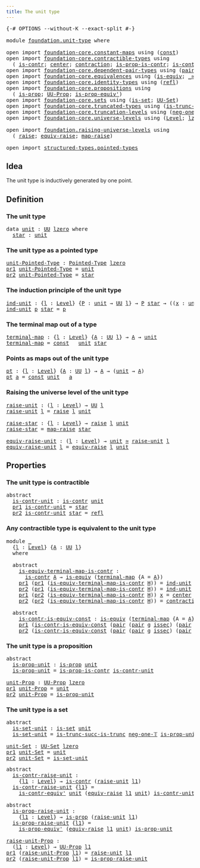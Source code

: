 ```yaml
---
title: The unit type
---
```


<pre class="Agda"><a id="39" class="Symbol">{-#</a> <a id="43" class="Keyword">OPTIONS</a> <a id="51" class="Pragma">--without-K</a> <a id="63" class="Pragma">--exact-split</a> <a id="77" class="Symbol">#-}</a>

<a id="82" class="Keyword">module</a> <a id="89" href="foundation.unit-type.html" class="Module">foundation.unit-type</a> <a id="110" class="Keyword">where</a>

<a id="117" class="Keyword">open</a> <a id="122" class="Keyword">import</a> <a id="129" href="foundation-core.constant-maps.html" class="Module">foundation-core.constant-maps</a> <a id="159" class="Keyword">using</a> <a id="165" class="Symbol">(</a><a id="166" href="foundation-core.constant-maps.html#216" class="Function">const</a><a id="171" class="Symbol">)</a>
<a id="173" class="Keyword">open</a> <a id="178" class="Keyword">import</a> <a id="185" href="foundation-core.contractible-types.html" class="Module">foundation-core.contractible-types</a> <a id="220" class="Keyword">using</a>
  <a id="228" class="Symbol">(</a> <a id="230" href="foundation-core.contractible-types.html#1006" class="Function">is-contr</a><a id="238" class="Symbol">;</a> <a id="240" href="foundation-core.contractible-types.html#1098" class="Function">center</a><a id="246" class="Symbol">;</a> <a id="248" href="foundation-core.contractible-types.html#1438" class="Function">contraction</a><a id="259" class="Symbol">;</a> <a id="261" href="foundation-core.contractible-types.html#6620" class="Function">is-prop-is-contr</a><a id="277" class="Symbol">;</a> <a id="279" href="foundation-core.contractible-types.html#3813" class="Function">is-contr-equiv&#39;</a><a id="294" class="Symbol">)</a>
<a id="296" class="Keyword">open</a> <a id="301" class="Keyword">import</a> <a id="308" href="foundation-core.dependent-pair-types.html" class="Module">foundation-core.dependent-pair-types</a> <a id="345" class="Keyword">using</a> <a id="351" class="Symbol">(</a><a id="352" href="foundation-core.dependent-pair-types.html#588" class="InductiveConstructor">pair</a><a id="356" class="Symbol">;</a> <a id="358" href="foundation-core.dependent-pair-types.html#605" class="Field">pr1</a><a id="361" class="Symbol">;</a> <a id="363" href="foundation-core.dependent-pair-types.html#617" class="Field">pr2</a><a id="366" class="Symbol">)</a>
<a id="368" class="Keyword">open</a> <a id="373" class="Keyword">import</a> <a id="380" href="foundation-core.equivalences.html" class="Module">foundation-core.equivalences</a> <a id="409" class="Keyword">using</a> <a id="415" class="Symbol">(</a><a id="416" href="foundation-core.equivalences.html#1556" class="Function">is-equiv</a><a id="424" class="Symbol">;</a> <a id="426" href="foundation-core.equivalences.html#1621" class="Function Operator">_≃_</a><a id="429" class="Symbol">)</a>
<a id="431" class="Keyword">open</a> <a id="436" class="Keyword">import</a> <a id="443" href="foundation-core.identity-types.html" class="Module">foundation-core.identity-types</a> <a id="474" class="Keyword">using</a> <a id="480" class="Symbol">(</a><a id="481" href="foundation-core.identity-types.html#1820" class="InductiveConstructor">refl</a><a id="485" class="Symbol">)</a>
<a id="487" class="Keyword">open</a> <a id="492" class="Keyword">import</a> <a id="499" href="foundation-core.propositions.html" class="Module">foundation-core.propositions</a> <a id="528" class="Keyword">using</a>
  <a id="536" class="Symbol">(</a> <a id="538" href="foundation-core.propositions.html#1309" class="Function">is-prop</a><a id="545" class="Symbol">;</a> <a id="547" href="foundation-core.propositions.html#1393" class="Function">UU-Prop</a><a id="554" class="Symbol">;</a> <a id="556" href="foundation-core.propositions.html#4884" class="Function">is-prop-equiv&#39;</a><a id="570" class="Symbol">)</a>
<a id="572" class="Keyword">open</a> <a id="577" class="Keyword">import</a> <a id="584" href="foundation-core.sets.html" class="Module">foundation-core.sets</a> <a id="605" class="Keyword">using</a> <a id="611" class="Symbol">(</a><a id="612" href="foundation-core.sets.html#1113" class="Function">is-set</a><a id="618" class="Symbol">;</a> <a id="620" href="foundation-core.sets.html#1190" class="Function">UU-Set</a><a id="626" class="Symbol">)</a>
<a id="628" class="Keyword">open</a> <a id="633" class="Keyword">import</a> <a id="640" href="foundation-core.truncated-types.html" class="Module">foundation-core.truncated-types</a> <a id="672" class="Keyword">using</a> <a id="678" class="Symbol">(</a><a id="679" href="foundation-core.truncated-types.html#2371" class="Function">is-trunc-succ-is-trunc</a><a id="701" class="Symbol">)</a>
<a id="703" class="Keyword">open</a> <a id="708" class="Keyword">import</a> <a id="715" href="foundation-core.truncation-levels.html" class="Module">foundation-core.truncation-levels</a> <a id="749" class="Keyword">using</a> <a id="755" class="Symbol">(</a><a id="756" href="foundation-core.truncation-levels.html#448" class="Function">neg-one-𝕋</a><a id="765" class="Symbol">)</a>
<a id="767" class="Keyword">open</a> <a id="772" class="Keyword">import</a> <a id="779" href="foundation-core.universe-levels.html" class="Module">foundation-core.universe-levels</a> <a id="811" class="Keyword">using</a> <a id="817" class="Symbol">(</a><a id="818" href="Agda.Primitive.html#597" class="Postulate">Level</a><a id="823" class="Symbol">;</a> <a id="825" href="Agda.Primitive.html#764" class="Primitive">lzero</a><a id="830" class="Symbol">;</a> <a id="832" href="foundation-core.universe-levels.html#235" class="Primitive">UU</a><a id="834" class="Symbol">)</a>

<a id="837" class="Keyword">open</a> <a id="842" class="Keyword">import</a> <a id="849" href="foundation.raising-universe-levels.html" class="Module">foundation.raising-universe-levels</a> <a id="884" class="Keyword">using</a>
  <a id="892" class="Symbol">(</a> <a id="894" href="foundation.raising-universe-levels.html#973" class="Datatype">raise</a><a id="899" class="Symbol">;</a> <a id="901" href="foundation.raising-universe-levels.html#1550" class="Function">equiv-raise</a><a id="912" class="Symbol">;</a> <a id="914" href="foundation.raising-universe-levels.html#1038" class="InductiveConstructor">map-raise</a><a id="923" class="Symbol">)</a>

<a id="926" class="Keyword">open</a> <a id="931" class="Keyword">import</a> <a id="938" href="structured-types.pointed-types.html" class="Module">structured-types.pointed-types</a>
</pre>
## Idea

The unit type is inductively generated by one point.

## Definition

### The unit type

<pre class="Agda"><a id="1079" class="Keyword">data</a> <a id="unit"></a><a id="1084" href="foundation.unit-type.html#1084" class="Datatype">unit</a> <a id="1089" class="Symbol">:</a> <a id="1091" href="foundation-core.universe-levels.html#235" class="Primitive">UU</a> <a id="1094" href="Agda.Primitive.html#764" class="Primitive">lzero</a> <a id="1100" class="Keyword">where</a>
  <a id="unit.star"></a><a id="1108" href="foundation.unit-type.html#1108" class="InductiveConstructor">star</a> <a id="1113" class="Symbol">:</a> <a id="1115" href="foundation.unit-type.html#1084" class="Datatype">unit</a>
</pre>
### The unit type as a pointed type

<pre class="Agda"><a id="unit-Pointed-Type"></a><a id="1170" href="foundation.unit-type.html#1170" class="Function">unit-Pointed-Type</a> <a id="1188" class="Symbol">:</a> <a id="1190" href="structured-types.pointed-types.html#383" class="Function">Pointed-Type</a> <a id="1203" href="Agda.Primitive.html#764" class="Primitive">lzero</a>
<a id="1209" href="foundation-core.dependent-pair-types.html#605" class="Field">pr1</a> <a id="1213" href="foundation.unit-type.html#1170" class="Function">unit-Pointed-Type</a> <a id="1231" class="Symbol">=</a> <a id="1233" href="foundation.unit-type.html#1084" class="Datatype">unit</a>
<a id="1238" href="foundation-core.dependent-pair-types.html#617" class="Field">pr2</a> <a id="1242" href="foundation.unit-type.html#1170" class="Function">unit-Pointed-Type</a> <a id="1260" class="Symbol">=</a> <a id="1262" href="foundation.unit-type.html#1108" class="InductiveConstructor">star</a>
</pre>
### The induction principle of the unit type

<pre class="Agda"><a id="ind-unit"></a><a id="1322" href="foundation.unit-type.html#1322" class="Function">ind-unit</a> <a id="1331" class="Symbol">:</a> <a id="1333" class="Symbol">{</a><a id="1334" href="foundation.unit-type.html#1334" class="Bound">l</a> <a id="1336" class="Symbol">:</a> <a id="1338" href="Agda.Primitive.html#597" class="Postulate">Level</a><a id="1343" class="Symbol">}</a> <a id="1345" class="Symbol">{</a><a id="1346" href="foundation.unit-type.html#1346" class="Bound">P</a> <a id="1348" class="Symbol">:</a> <a id="1350" href="foundation.unit-type.html#1084" class="Datatype">unit</a> <a id="1355" class="Symbol">→</a> <a id="1357" href="foundation-core.universe-levels.html#235" class="Primitive">UU</a> <a id="1360" href="foundation.unit-type.html#1334" class="Bound">l</a><a id="1361" class="Symbol">}</a> <a id="1363" class="Symbol">→</a> <a id="1365" href="foundation.unit-type.html#1346" class="Bound">P</a> <a id="1367" href="foundation.unit-type.html#1108" class="InductiveConstructor">star</a> <a id="1372" class="Symbol">→</a> <a id="1374" class="Symbol">((</a><a id="1376" href="foundation.unit-type.html#1376" class="Bound">x</a> <a id="1378" class="Symbol">:</a> <a id="1380" href="foundation.unit-type.html#1084" class="Datatype">unit</a><a id="1384" class="Symbol">)</a> <a id="1386" class="Symbol">→</a> <a id="1388" href="foundation.unit-type.html#1346" class="Bound">P</a> <a id="1390" href="foundation.unit-type.html#1376" class="Bound">x</a><a id="1391" class="Symbol">)</a>
<a id="1393" href="foundation.unit-type.html#1322" class="Function">ind-unit</a> <a id="1402" href="foundation.unit-type.html#1402" class="Bound">p</a> <a id="1404" href="foundation.unit-type.html#1108" class="InductiveConstructor">star</a> <a id="1409" class="Symbol">=</a> <a id="1411" href="foundation.unit-type.html#1402" class="Bound">p</a>
</pre>
### The terminal map out of a type

<pre class="Agda"><a id="terminal-map"></a><a id="1462" href="foundation.unit-type.html#1462" class="Function">terminal-map</a> <a id="1475" class="Symbol">:</a> <a id="1477" class="Symbol">{</a><a id="1478" href="foundation.unit-type.html#1478" class="Bound">l</a> <a id="1480" class="Symbol">:</a> <a id="1482" href="Agda.Primitive.html#597" class="Postulate">Level</a><a id="1487" class="Symbol">}</a> <a id="1489" class="Symbol">{</a><a id="1490" href="foundation.unit-type.html#1490" class="Bound">A</a> <a id="1492" class="Symbol">:</a> <a id="1494" href="foundation-core.universe-levels.html#235" class="Primitive">UU</a> <a id="1497" href="foundation.unit-type.html#1478" class="Bound">l</a><a id="1498" class="Symbol">}</a> <a id="1500" class="Symbol">→</a> <a id="1502" href="foundation.unit-type.html#1490" class="Bound">A</a> <a id="1504" class="Symbol">→</a> <a id="1506" href="foundation.unit-type.html#1084" class="Datatype">unit</a>
<a id="1511" href="foundation.unit-type.html#1462" class="Function">terminal-map</a> <a id="1524" class="Symbol">=</a> <a id="1526" href="foundation-core.constant-maps.html#216" class="Function">const</a> <a id="1532" class="Symbol">_</a> <a id="1534" href="foundation.unit-type.html#1084" class="Datatype">unit</a> <a id="1539" href="foundation.unit-type.html#1108" class="InductiveConstructor">star</a>
</pre>
### Points as maps out of the unit type

<pre class="Agda"><a id="pt"></a><a id="1598" href="foundation.unit-type.html#1598" class="Function">pt</a> <a id="1601" class="Symbol">:</a> <a id="1603" class="Symbol">{</a><a id="1604" href="foundation.unit-type.html#1604" class="Bound">l</a> <a id="1606" class="Symbol">:</a> <a id="1608" href="Agda.Primitive.html#597" class="Postulate">Level</a><a id="1613" class="Symbol">}</a> <a id="1615" class="Symbol">{</a><a id="1616" href="foundation.unit-type.html#1616" class="Bound">A</a> <a id="1618" class="Symbol">:</a> <a id="1620" href="foundation-core.universe-levels.html#235" class="Primitive">UU</a> <a id="1623" href="foundation.unit-type.html#1604" class="Bound">l</a><a id="1624" class="Symbol">}</a> <a id="1626" class="Symbol">→</a> <a id="1628" href="foundation.unit-type.html#1616" class="Bound">A</a> <a id="1630" class="Symbol">→</a> <a id="1632" class="Symbol">(</a><a id="1633" href="foundation.unit-type.html#1084" class="Datatype">unit</a> <a id="1638" class="Symbol">→</a> <a id="1640" href="foundation.unit-type.html#1616" class="Bound">A</a><a id="1641" class="Symbol">)</a>
<a id="1643" href="foundation.unit-type.html#1598" class="Function">pt</a> <a id="1646" href="foundation.unit-type.html#1646" class="Bound">a</a> <a id="1648" class="Symbol">=</a> <a id="1650" href="foundation-core.constant-maps.html#216" class="Function">const</a> <a id="1656" href="foundation.unit-type.html#1084" class="Datatype">unit</a> <a id="1661" class="Symbol">_</a> <a id="1663" href="foundation.unit-type.html#1646" class="Bound">a</a>
</pre>
### Raising the universe level of the unit type

<pre class="Agda"><a id="raise-unit"></a><a id="1727" href="foundation.unit-type.html#1727" class="Function">raise-unit</a> <a id="1738" class="Symbol">:</a> <a id="1740" class="Symbol">(</a><a id="1741" href="foundation.unit-type.html#1741" class="Bound">l</a> <a id="1743" class="Symbol">:</a> <a id="1745" href="Agda.Primitive.html#597" class="Postulate">Level</a><a id="1750" class="Symbol">)</a> <a id="1752" class="Symbol">→</a> <a id="1754" href="foundation-core.universe-levels.html#235" class="Primitive">UU</a> <a id="1757" href="foundation.unit-type.html#1741" class="Bound">l</a>
<a id="1759" href="foundation.unit-type.html#1727" class="Function">raise-unit</a> <a id="1770" href="foundation.unit-type.html#1770" class="Bound">l</a> <a id="1772" class="Symbol">=</a> <a id="1774" href="foundation.raising-universe-levels.html#973" class="Datatype">raise</a> <a id="1780" href="foundation.unit-type.html#1770" class="Bound">l</a> <a id="1782" href="foundation.unit-type.html#1084" class="Datatype">unit</a>

<a id="raise-star"></a><a id="1788" href="foundation.unit-type.html#1788" class="Function">raise-star</a> <a id="1799" class="Symbol">:</a> <a id="1801" class="Symbol">{</a><a id="1802" href="foundation.unit-type.html#1802" class="Bound">l</a> <a id="1804" class="Symbol">:</a> <a id="1806" href="Agda.Primitive.html#597" class="Postulate">Level</a><a id="1811" class="Symbol">}</a> <a id="1813" class="Symbol">→</a> <a id="1815" href="foundation.raising-universe-levels.html#973" class="Datatype">raise</a> <a id="1821" href="foundation.unit-type.html#1802" class="Bound">l</a> <a id="1823" href="foundation.unit-type.html#1084" class="Datatype">unit</a>
<a id="1828" href="foundation.unit-type.html#1788" class="Function">raise-star</a> <a id="1839" class="Symbol">=</a> <a id="1841" href="foundation.raising-universe-levels.html#1038" class="InductiveConstructor">map-raise</a> <a id="1851" href="foundation.unit-type.html#1108" class="InductiveConstructor">star</a>

<a id="equiv-raise-unit"></a><a id="1857" href="foundation.unit-type.html#1857" class="Function">equiv-raise-unit</a> <a id="1874" class="Symbol">:</a> <a id="1876" class="Symbol">(</a><a id="1877" href="foundation.unit-type.html#1877" class="Bound">l</a> <a id="1879" class="Symbol">:</a> <a id="1881" href="Agda.Primitive.html#597" class="Postulate">Level</a><a id="1886" class="Symbol">)</a> <a id="1888" class="Symbol">→</a> <a id="1890" href="foundation.unit-type.html#1084" class="Datatype">unit</a> <a id="1895" href="foundation-core.equivalences.html#1621" class="Function Operator">≃</a> <a id="1897" href="foundation.unit-type.html#1727" class="Function">raise-unit</a> <a id="1908" href="foundation.unit-type.html#1877" class="Bound">l</a>
<a id="1910" href="foundation.unit-type.html#1857" class="Function">equiv-raise-unit</a> <a id="1927" href="foundation.unit-type.html#1927" class="Bound">l</a> <a id="1929" class="Symbol">=</a> <a id="1931" href="foundation.raising-universe-levels.html#1550" class="Function">equiv-raise</a> <a id="1943" href="foundation.unit-type.html#1927" class="Bound">l</a> <a id="1945" href="foundation.unit-type.html#1084" class="Datatype">unit</a>
</pre>
## Properties

### The unit type is contractible

<pre class="Agda"><a id="2013" class="Keyword">abstract</a>
  <a id="is-contr-unit"></a><a id="2024" href="foundation.unit-type.html#2024" class="Function">is-contr-unit</a> <a id="2038" class="Symbol">:</a> <a id="2040" href="foundation-core.contractible-types.html#1006" class="Function">is-contr</a> <a id="2049" href="foundation.unit-type.html#1084" class="Datatype">unit</a>
  <a id="2056" href="foundation-core.dependent-pair-types.html#605" class="Field">pr1</a> <a id="2060" href="foundation.unit-type.html#2024" class="Function">is-contr-unit</a> <a id="2074" class="Symbol">=</a> <a id="2076" href="foundation.unit-type.html#1108" class="InductiveConstructor">star</a>
  <a id="2083" href="foundation-core.dependent-pair-types.html#617" class="Field">pr2</a> <a id="2087" href="foundation.unit-type.html#2024" class="Function">is-contr-unit</a> <a id="2101" href="foundation.unit-type.html#1108" class="InductiveConstructor">star</a> <a id="2106" class="Symbol">=</a> <a id="2108" href="foundation-core.identity-types.html#1820" class="InductiveConstructor">refl</a>
</pre>
### Any contractible type is equivalent to the unit type

<pre class="Agda"><a id="2184" class="Keyword">module</a> <a id="2191" href="foundation.unit-type.html#2191" class="Module">_</a>
  <a id="2195" class="Symbol">{</a><a id="2196" href="foundation.unit-type.html#2196" class="Bound">l</a> <a id="2198" class="Symbol">:</a> <a id="2200" href="Agda.Primitive.html#597" class="Postulate">Level</a><a id="2205" class="Symbol">}</a> <a id="2207" class="Symbol">{</a><a id="2208" href="foundation.unit-type.html#2208" class="Bound">A</a> <a id="2210" class="Symbol">:</a> <a id="2212" href="foundation-core.universe-levels.html#235" class="Primitive">UU</a> <a id="2215" href="foundation.unit-type.html#2196" class="Bound">l</a><a id="2216" class="Symbol">}</a>
  <a id="2220" class="Keyword">where</a>

  <a id="2229" class="Keyword">abstract</a>
    <a id="2242" href="foundation.unit-type.html#2242" class="Function">is-equiv-terminal-map-is-contr</a> <a id="2273" class="Symbol">:</a>
      <a id="2281" href="foundation-core.contractible-types.html#1006" class="Function">is-contr</a> <a id="2290" href="foundation.unit-type.html#2208" class="Bound">A</a> <a id="2292" class="Symbol">→</a> <a id="2294" href="foundation-core.equivalences.html#1556" class="Function">is-equiv</a> <a id="2303" class="Symbol">(</a><a id="2304" href="foundation.unit-type.html#1462" class="Function">terminal-map</a> <a id="2317" class="Symbol">{</a><a id="2318" class="Argument">A</a> <a id="2320" class="Symbol">=</a> <a id="2322" href="foundation.unit-type.html#2208" class="Bound">A</a><a id="2323" class="Symbol">})</a>
    <a id="2330" href="foundation-core.dependent-pair-types.html#605" class="Field">pr1</a> <a id="2334" class="Symbol">(</a><a id="2335" href="foundation-core.dependent-pair-types.html#605" class="Field">pr1</a> <a id="2339" class="Symbol">(</a><a id="2340" href="foundation.unit-type.html#2242" class="Function">is-equiv-terminal-map-is-contr</a> <a id="2371" href="foundation.unit-type.html#2371" class="Bound">H</a><a id="2372" class="Symbol">))</a> <a id="2375" class="Symbol">=</a> <a id="2377" href="foundation.unit-type.html#1322" class="Function">ind-unit</a> <a id="2386" class="Symbol">(</a><a id="2387" href="foundation-core.contractible-types.html#1098" class="Function">center</a> <a id="2394" href="foundation.unit-type.html#2371" class="Bound">H</a><a id="2395" class="Symbol">)</a>
    <a id="2401" href="foundation-core.dependent-pair-types.html#617" class="Field">pr2</a> <a id="2405" class="Symbol">(</a><a id="2406" href="foundation-core.dependent-pair-types.html#605" class="Field">pr1</a> <a id="2410" class="Symbol">(</a><a id="2411" href="foundation.unit-type.html#2242" class="Function">is-equiv-terminal-map-is-contr</a> <a id="2442" href="foundation.unit-type.html#2442" class="Bound">H</a><a id="2443" class="Symbol">))</a> <a id="2446" class="Symbol">=</a> <a id="2448" href="foundation.unit-type.html#1322" class="Function">ind-unit</a> <a id="2457" href="foundation-core.identity-types.html#1820" class="InductiveConstructor">refl</a>
    <a id="2466" href="foundation-core.dependent-pair-types.html#605" class="Field">pr1</a> <a id="2470" class="Symbol">(</a><a id="2471" href="foundation-core.dependent-pair-types.html#617" class="Field">pr2</a> <a id="2475" class="Symbol">(</a><a id="2476" href="foundation.unit-type.html#2242" class="Function">is-equiv-terminal-map-is-contr</a> <a id="2507" href="foundation.unit-type.html#2507" class="Bound">H</a><a id="2508" class="Symbol">))</a> <a id="2511" href="foundation.unit-type.html#2511" class="Bound">x</a> <a id="2513" class="Symbol">=</a> <a id="2515" href="foundation-core.contractible-types.html#1098" class="Function">center</a> <a id="2522" href="foundation.unit-type.html#2507" class="Bound">H</a>
    <a id="2528" href="foundation-core.dependent-pair-types.html#617" class="Field">pr2</a> <a id="2532" class="Symbol">(</a><a id="2533" href="foundation-core.dependent-pair-types.html#617" class="Field">pr2</a> <a id="2537" class="Symbol">(</a><a id="2538" href="foundation.unit-type.html#2242" class="Function">is-equiv-terminal-map-is-contr</a> <a id="2569" href="foundation.unit-type.html#2569" class="Bound">H</a><a id="2570" class="Symbol">))</a> <a id="2573" class="Symbol">=</a> <a id="2575" href="foundation-core.contractible-types.html#1438" class="Function">contraction</a> <a id="2587" href="foundation.unit-type.html#2569" class="Bound">H</a>

  <a id="2592" class="Keyword">abstract</a>
    <a id="2605" href="foundation.unit-type.html#2605" class="Function">is-contr-is-equiv-const</a> <a id="2629" class="Symbol">:</a> <a id="2631" href="foundation-core.equivalences.html#1556" class="Function">is-equiv</a> <a id="2640" class="Symbol">(</a><a id="2641" href="foundation.unit-type.html#1462" class="Function">terminal-map</a> <a id="2654" class="Symbol">{</a><a id="2655" class="Argument">A</a> <a id="2657" class="Symbol">=</a> <a id="2659" href="foundation.unit-type.html#2208" class="Bound">A</a><a id="2660" class="Symbol">})</a> <a id="2663" class="Symbol">→</a> <a id="2665" href="foundation-core.contractible-types.html#1006" class="Function">is-contr</a> <a id="2674" href="foundation.unit-type.html#2208" class="Bound">A</a>
    <a id="2680" href="foundation-core.dependent-pair-types.html#605" class="Field">pr1</a> <a id="2684" class="Symbol">(</a><a id="2685" href="foundation.unit-type.html#2605" class="Function">is-contr-is-equiv-const</a> <a id="2709" class="Symbol">(</a><a id="2710" href="foundation-core.dependent-pair-types.html#588" class="InductiveConstructor">pair</a> <a id="2715" class="Symbol">(</a><a id="2716" href="foundation-core.dependent-pair-types.html#588" class="InductiveConstructor">pair</a> <a id="2721" href="foundation.unit-type.html#2721" class="Bound">g</a> <a id="2723" href="foundation.unit-type.html#2723" class="Bound">issec</a><a id="2728" class="Symbol">)</a> <a id="2730" class="Symbol">(</a><a id="2731" href="foundation-core.dependent-pair-types.html#588" class="InductiveConstructor">pair</a> <a id="2736" href="foundation.unit-type.html#2736" class="Bound">h</a> <a id="2738" href="foundation.unit-type.html#2738" class="Bound">isretr</a><a id="2744" class="Symbol">)))</a> <a id="2748" class="Symbol">=</a> <a id="2750" href="foundation.unit-type.html#2736" class="Bound">h</a> <a id="2752" href="foundation.unit-type.html#1108" class="InductiveConstructor">star</a>
    <a id="2761" href="foundation-core.dependent-pair-types.html#617" class="Field">pr2</a> <a id="2765" class="Symbol">(</a><a id="2766" href="foundation.unit-type.html#2605" class="Function">is-contr-is-equiv-const</a> <a id="2790" class="Symbol">(</a><a id="2791" href="foundation-core.dependent-pair-types.html#588" class="InductiveConstructor">pair</a> <a id="2796" class="Symbol">(</a><a id="2797" href="foundation-core.dependent-pair-types.html#588" class="InductiveConstructor">pair</a> <a id="2802" href="foundation.unit-type.html#2802" class="Bound">g</a> <a id="2804" href="foundation.unit-type.html#2804" class="Bound">issec</a><a id="2809" class="Symbol">)</a> <a id="2811" class="Symbol">(</a><a id="2812" href="foundation-core.dependent-pair-types.html#588" class="InductiveConstructor">pair</a> <a id="2817" href="foundation.unit-type.html#2817" class="Bound">h</a> <a id="2819" href="foundation.unit-type.html#2819" class="Bound">isretr</a><a id="2825" class="Symbol">)))</a> <a id="2829" class="Symbol">=</a> <a id="2831" href="foundation.unit-type.html#2819" class="Bound">isretr</a>
</pre>
### The unit type is a proposition

<pre class="Agda"><a id="2887" class="Keyword">abstract</a>
  <a id="is-prop-unit"></a><a id="2898" href="foundation.unit-type.html#2898" class="Function">is-prop-unit</a> <a id="2911" class="Symbol">:</a> <a id="2913" href="foundation-core.propositions.html#1309" class="Function">is-prop</a> <a id="2921" href="foundation.unit-type.html#1084" class="Datatype">unit</a>
  <a id="2928" href="foundation.unit-type.html#2898" class="Function">is-prop-unit</a> <a id="2941" class="Symbol">=</a> <a id="2943" href="foundation-core.contractible-types.html#6620" class="Function">is-prop-is-contr</a> <a id="2960" href="foundation.unit-type.html#2024" class="Function">is-contr-unit</a>

<a id="unit-Prop"></a><a id="2975" href="foundation.unit-type.html#2975" class="Function">unit-Prop</a> <a id="2985" class="Symbol">:</a> <a id="2987" href="foundation-core.propositions.html#1393" class="Function">UU-Prop</a> <a id="2995" href="Agda.Primitive.html#764" class="Primitive">lzero</a>
<a id="3001" href="foundation-core.dependent-pair-types.html#605" class="Field">pr1</a> <a id="3005" href="foundation.unit-type.html#2975" class="Function">unit-Prop</a> <a id="3015" class="Symbol">=</a> <a id="3017" href="foundation.unit-type.html#1084" class="Datatype">unit</a>
<a id="3022" href="foundation-core.dependent-pair-types.html#617" class="Field">pr2</a> <a id="3026" href="foundation.unit-type.html#2975" class="Function">unit-Prop</a> <a id="3036" class="Symbol">=</a> <a id="3038" href="foundation.unit-type.html#2898" class="Function">is-prop-unit</a>
</pre>
### The unit type is a set

<pre class="Agda"><a id="3092" class="Keyword">abstract</a>
  <a id="is-set-unit"></a><a id="3103" href="foundation.unit-type.html#3103" class="Function">is-set-unit</a> <a id="3115" class="Symbol">:</a> <a id="3117" href="foundation-core.sets.html#1113" class="Function">is-set</a> <a id="3124" href="foundation.unit-type.html#1084" class="Datatype">unit</a>
  <a id="3131" href="foundation.unit-type.html#3103" class="Function">is-set-unit</a> <a id="3143" class="Symbol">=</a> <a id="3145" href="foundation-core.truncated-types.html#2371" class="Function">is-trunc-succ-is-trunc</a> <a id="3168" href="foundation-core.truncation-levels.html#448" class="Function">neg-one-𝕋</a> <a id="3178" href="foundation.unit-type.html#2898" class="Function">is-prop-unit</a>

<a id="unit-Set"></a><a id="3192" href="foundation.unit-type.html#3192" class="Function">unit-Set</a> <a id="3201" class="Symbol">:</a> <a id="3203" href="foundation-core.sets.html#1190" class="Function">UU-Set</a> <a id="3210" href="Agda.Primitive.html#764" class="Primitive">lzero</a>
<a id="3216" href="foundation-core.dependent-pair-types.html#605" class="Field">pr1</a> <a id="3220" href="foundation.unit-type.html#3192" class="Function">unit-Set</a> <a id="3229" class="Symbol">=</a> <a id="3231" href="foundation.unit-type.html#1084" class="Datatype">unit</a>
<a id="3236" href="foundation-core.dependent-pair-types.html#617" class="Field">pr2</a> <a id="3240" href="foundation.unit-type.html#3192" class="Function">unit-Set</a> <a id="3249" class="Symbol">=</a> <a id="3251" href="foundation.unit-type.html#3103" class="Function">is-set-unit</a>
</pre>
<pre class="Agda"><a id="3276" class="Keyword">abstract</a>
  <a id="is-contr-raise-unit"></a><a id="3287" href="foundation.unit-type.html#3287" class="Function">is-contr-raise-unit</a> <a id="3307" class="Symbol">:</a>
    <a id="3313" class="Symbol">{</a><a id="3314" href="foundation.unit-type.html#3314" class="Bound">l1</a> <a id="3317" class="Symbol">:</a> <a id="3319" href="Agda.Primitive.html#597" class="Postulate">Level</a><a id="3324" class="Symbol">}</a> <a id="3326" class="Symbol">→</a> <a id="3328" href="foundation-core.contractible-types.html#1006" class="Function">is-contr</a> <a id="3337" class="Symbol">(</a><a id="3338" href="foundation.unit-type.html#1727" class="Function">raise-unit</a> <a id="3349" href="foundation.unit-type.html#3314" class="Bound">l1</a><a id="3351" class="Symbol">)</a>
  <a id="3355" href="foundation.unit-type.html#3287" class="Function">is-contr-raise-unit</a> <a id="3375" class="Symbol">{</a><a id="3376" href="foundation.unit-type.html#3376" class="Bound">l1</a><a id="3378" class="Symbol">}</a> <a id="3380" class="Symbol">=</a>
    <a id="3386" href="foundation-core.contractible-types.html#3813" class="Function">is-contr-equiv&#39;</a> <a id="3402" href="foundation.unit-type.html#1084" class="Datatype">unit</a> <a id="3407" class="Symbol">(</a><a id="3408" href="foundation.raising-universe-levels.html#1550" class="Function">equiv-raise</a> <a id="3420" href="foundation.unit-type.html#3376" class="Bound">l1</a> <a id="3423" href="foundation.unit-type.html#1084" class="Datatype">unit</a><a id="3427" class="Symbol">)</a> <a id="3429" href="foundation.unit-type.html#2024" class="Function">is-contr-unit</a>

<a id="3444" class="Keyword">abstract</a>
  <a id="is-prop-raise-unit"></a><a id="3455" href="foundation.unit-type.html#3455" class="Function">is-prop-raise-unit</a> <a id="3474" class="Symbol">:</a>
    <a id="3480" class="Symbol">{</a><a id="3481" href="foundation.unit-type.html#3481" class="Bound">l1</a> <a id="3484" class="Symbol">:</a> <a id="3486" href="Agda.Primitive.html#597" class="Postulate">Level</a><a id="3491" class="Symbol">}</a> <a id="3493" class="Symbol">→</a> <a id="3495" href="foundation-core.propositions.html#1309" class="Function">is-prop</a> <a id="3503" class="Symbol">(</a><a id="3504" href="foundation.unit-type.html#1727" class="Function">raise-unit</a> <a id="3515" href="foundation.unit-type.html#3481" class="Bound">l1</a><a id="3517" class="Symbol">)</a>
  <a id="3521" href="foundation.unit-type.html#3455" class="Function">is-prop-raise-unit</a> <a id="3540" class="Symbol">{</a><a id="3541" href="foundation.unit-type.html#3541" class="Bound">l1</a><a id="3543" class="Symbol">}</a> <a id="3545" class="Symbol">=</a>
    <a id="3551" href="foundation-core.propositions.html#4884" class="Function">is-prop-equiv&#39;</a> <a id="3566" class="Symbol">(</a><a id="3567" href="foundation.raising-universe-levels.html#1550" class="Function">equiv-raise</a> <a id="3579" href="foundation.unit-type.html#3541" class="Bound">l1</a> <a id="3582" href="foundation.unit-type.html#1084" class="Datatype">unit</a><a id="3586" class="Symbol">)</a> <a id="3588" href="foundation.unit-type.html#2898" class="Function">is-prop-unit</a>

<a id="raise-unit-Prop"></a><a id="3602" href="foundation.unit-type.html#3602" class="Function">raise-unit-Prop</a> <a id="3618" class="Symbol">:</a>
  <a id="3622" class="Symbol">(</a><a id="3623" href="foundation.unit-type.html#3623" class="Bound">l1</a> <a id="3626" class="Symbol">:</a> <a id="3628" href="Agda.Primitive.html#597" class="Postulate">Level</a><a id="3633" class="Symbol">)</a> <a id="3635" class="Symbol">→</a> <a id="3637" href="foundation-core.propositions.html#1393" class="Function">UU-Prop</a> <a id="3645" href="foundation.unit-type.html#3623" class="Bound">l1</a>
<a id="3648" href="foundation-core.dependent-pair-types.html#605" class="Field">pr1</a> <a id="3652" class="Symbol">(</a><a id="3653" href="foundation.unit-type.html#3602" class="Function">raise-unit-Prop</a> <a id="3669" href="foundation.unit-type.html#3669" class="Bound">l1</a><a id="3671" class="Symbol">)</a> <a id="3673" class="Symbol">=</a> <a id="3675" href="foundation.unit-type.html#1727" class="Function">raise-unit</a> <a id="3686" href="foundation.unit-type.html#3669" class="Bound">l1</a>
<a id="3689" href="foundation-core.dependent-pair-types.html#617" class="Field">pr2</a> <a id="3693" class="Symbol">(</a><a id="3694" href="foundation.unit-type.html#3602" class="Function">raise-unit-Prop</a> <a id="3710" href="foundation.unit-type.html#3710" class="Bound">l1</a><a id="3712" class="Symbol">)</a> <a id="3714" class="Symbol">=</a> <a id="3716" href="foundation.unit-type.html#3455" class="Function">is-prop-raise-unit</a>
</pre>